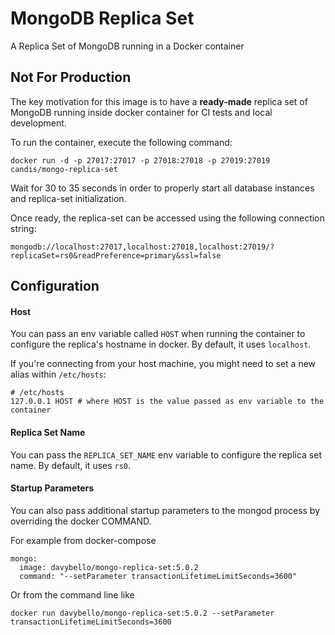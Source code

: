 # MongoDB Replica Set

A Replica Set of MongoDB running in a Docker container

## Not For Production

The key motivation for this image is to have a **ready-made** replica set of MongoDB running inside docker container for CI tests and local development.

To run the container, execute the following command:

```shell
docker run -d -p 27017:27017 -p 27018:27018 -p 27019:27019 candis/mongo-replica-set
```

Wait for 30 to 35 seconds in order to properly start all database instances and replica-set initialization.

Once ready, the replica-set can be accessed using the following connection string:

```shell
mongodb://localhost:27017,localhost:27018,localhost:27019/?replicaSet=rs0&readPreference=primary&ssl=false
```

## Configuration

#### Host

You can pass an env variable called `HOST` when running the container to configure the replica's hostname in docker. By default, it uses `localhost`.

If you're connecting from your host machine, you might need to set a new alias within `/etc/hosts`:

```
# /etc/hosts
127.0.0.1 HOST # where HOST is the value passed as env variable to the container
```

#### Replica Set Name

You can pass the `REPLICA_SET_NAME` env variable to configure the replica set name. By default, it uses `rs0`.

#### Startup Parameters
You can also pass additional startup parameters to the mongod process by overriding the docker COMMAND.

For example from docker-compose

```
mongo:
  image: davybello/mongo-replica-set:5.0.2
  command: "--setParameter transactionLifetimeLimitSeconds=3600"
```
Or from the command line like

```
docker run davybello/mongo-replica-set:5.0.2 --setParameter transactionLifetimeLimitSeconds=3600
```
